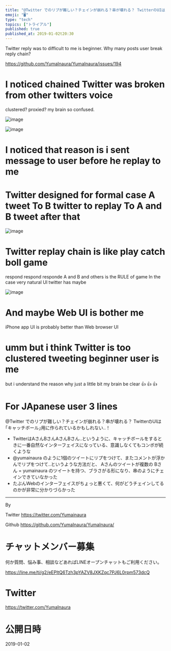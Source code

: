 ```yaml
---
title: "@Twitter でのリプが難しい？チェインが崩れる？串が壊れる？ TwitterのUIは｢キャッチボール｣用に作られているかもしれない‥！"
emoji: "🖥"
type: "tech"
topics: ["トライアル"]
published: true
published_at: 2019-01-02t20:30
---
```


Twitter reply was to difficult to me is beginner. Why many posts user break reply chain?

https://github.com/YumaInaura/YumaInaura/issues/194

# I noticed chained Twitter was broken from other twitters voice

clustered? proxied? my brain so confused.

![image](https://user-images.githubusercontent.com/13635059/50590011-585b3380-0ecc-11e9-9612-b10e78bac747.png)


![image](https://user-images.githubusercontent.com/13635059/50589804-69577500-0ecb-11e9-8ba2-b5b4b53ad36a.png)

# I noticed that reason is i sent message to user before he replay to me

# Twitter designed for formal case A tweet To B twitter to replay To A and B tweet after that

![image](https://user-images.githubusercontent.com/13635059/50589941-00bcc800-0ecc-11e9-97bf-9734a8a54f6d.png)


# Twitter replay chain is like play catch boll game

respond respond responde A and B and others is the RULE of game
In the case very natural UI twitter has maybe


![image](https://user-images.githubusercontent.com/13635059/50589910-d834ce00-0ecb-11e9-8102-ae27a8237014.png)

# And maybe Web UI is bother me

iPhone app UI is probably better than Web browser UI

# umm but i think Twitter is too clustered tweeting beginner user is me

but i understand the reason why just a little bit my brain be clear 👍 👍 👍 

# For JApanese user 3 lines

@Twitter でのリプが難しい？チェインが崩れる？串が壊れる？ TwitterのUIは｢キャッチボール｣用に作られているかもしれない‥！

- TwitterはAさんBさんAさんBさん‥というように、キャッチボールをするときに一番自然なインターフェイスになっている、意識しなくてもコンボが続くような
- @yumainaura のように1個のツイートにリプをつけて、またコメントが浮かんでリプをつけて‥というような方法だと、 Aさんのツイートが複数の Bさん = yumainaura のツイートを持つ、ブラさがる形になり、串のようにチェインできていなかった
- たぶんWebのインターフェイスがちょっと悪くて、何がどうチェインしてるのかが非常に分かりづらかった

---

By 

Twitter https://twitter.com/Yumainaura

Github https://github.com/YumaInaura/YumaInaura/










<!-- Update From Qiita API -->

# チャットメンバー募集


何か質問、悩み事、相談などあればLINEオープンチャットもご利用ください。

https://line.me/ti/g2/eEPltQ6Tzh3pYAZV8JXKZqc7PJ6L0rpm573dcQ





# Twitter


https://twitter.com/YumaInaura


<!-- Update From Qiita API -->



# 公開日時

2019-01-02
